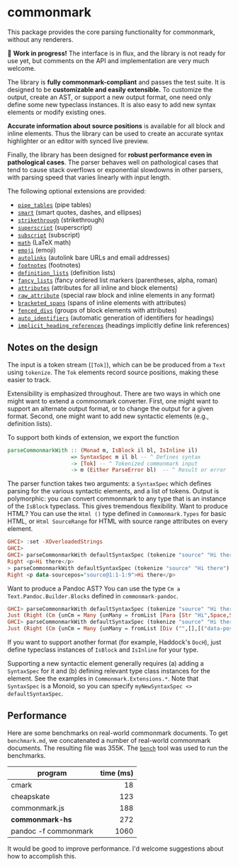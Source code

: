 # commonmark

This package provides the core parsing functionality
for commonmark, without any renderers.

:construction: **Work in progress!**  The interface is in flux, and
the library is not ready for use yet, but comments on the
API and implementation are very much welcome.

The library is **fully commonmark-compliant** and passes the
test suite.  It is designed to be **customizable and easily
extensible.**  To customize the output, create an
AST, or support a new output format, one need only define some
new typeclass instances.  It is also easy to add new syntax
elements or modify existing ones.

**Accurate information about source positions** is available
for all block and inline elements.  Thus the library can be
used to create an accurate syntax highlighter or
an editor with synced live preview.

Finally, the library has been designed for **robust performance
even in pathological cases**. The parser behaves well on
pathological cases that tend to cause stack overflows or
exponential slowdowns in other parsers, with parsing speed that
varies linearly with input length.

The following optional extensions are provided:

- [`pipe_tables`] (pipe tables)
- [`smart`] (smart quotes, dashes, and ellipses)
- [`strikethrough`] (strikethrough)
- [`superscript`] (superscript)
- [`subscript`] (subscript)
- [`math`] (LaTeX math)
- [`emoji`] (emoji)
- [`autolinks`] (autolink bare URLs and email addresses)
- [`footnotes`] (footnotes)
- [`definition_lists`] (definition lists)
- [`fancy_lists`] (fancy ordered list markers (parentheses, alpha, roman)
- [`attributes`] (attributes for all inline and block elements)
- [`raw_attribute`] (special raw block and inline elements in any format)
- [`bracketed_spans`] (spans of inline elements with attributes)
- [`fenced_divs`] (groups of block elements with attributes)
- [`auto_identifiers`] (automatic generation of identifiers for headings)
- [`implicit_heading_references`] (headings implicitly define link references)

[`pipe_tables`]: test/pipe_tables.md
[`smart`]: test/smart.md
[`strikethrough`]: test/strikethrough.md
[`superscript`]: test/superscript.md
[`subscript`]: test/subscript.md
[`math`]: test/math.md
[`emoji`]: test/emoji.md
[`autolinks`]: test/autolinks.md
[`footnotes`]: test/footnotes.md
[`definition_lists`]: test/definition_lists.md
[`fancy_lists`]: test/fancy_lists.md
[`attributes`]: test/attributes.md
[`raw_attribute`]: test/raw_attribute.md
[`bracketed_spans`]: test/bracketed_spans.md
[`fenced_divs`]: test/fenced_divs.md
[`auto_identifiers`]: test/auto_identifiers.md
[`implicit_heading_references`]: test/implicit_heading_references.md



## Notes on the design

The input is a token stream (`[Tok]`), which can be
be produced from a `Text` using `tokenize`.  The `Tok`
elements record source positions, making these easier
to track.

Extensibility is emphasized throughout.  There are two ways in
which one might want to extend a commonmark converter.  First,
one might want to support an alternate output format, or to
change the output for a given format.  Second, one might want
to add new syntactic elements (e.g., definition lists).

To support both kinds of extension, we export the function

```haskell
parseCommonmarkWith :: (Monad m, IsBlock il bl, IsInline il)
                    => SyntaxSpec m il bl -- ^ Defines syntax
                    -> [Tok] -- ^ Tokenized commonmark input
                    -> m (Either ParseError bl)  -- ^ Result or error
```

The parser function takes two arguments:  a `SyntaxSpec` which
defines parsing for the various syntactic elements, and a list
of tokens.  Output is polymorphic:  you can
convert commonmark to any type that is an instance of the
`IsBlock` typeclass.  This gives tremendous flexibility.
Want to produce HTML? You can use the `Html ()` type defined
in `Commonmark.Types` for basic HTML, or `Html SourceRange`
for HTML with source range attributes on every element.

```haskell
GHCI> :set -XOverloadedStrings
GHCI>
GHCI> parseCommonmarkWith defaultSyntaxSpec (tokenize "source" "Hi there") :: IO (Either ParseError (Html ()))
Right <p>Hi there</p>
> parseCommonmarkWith defaultSyntaxSpec (tokenize "source" "Hi there") :: IO (Either ParseError (Html SourceRange))
Right <p data-sourcepos="source@1:1-1:9">Hi there</p>
```

Want to produce a Pandoc AST?  You can use the type
`Cm a Text.Pandoc.Builder.Blocks` defined in `commonmark-pandoc`.

```haskell
GHCI> parseCommonmarkWith defaultSyntaxSpec (tokenize "source" "Hi there") :: Maybe (Either ParseError (Cm () B.Blocks))
Just (Right (Cm {unCm = Many {unMany = fromList [Para [Str "Hi",Space,Str "there"]]}}))
GHCI> parseCommonmarkWith defaultSyntaxSpec (tokenize "source" "Hi there") :: Maybe (Either ParseError (Cm SourceRange B.Blocks))
Just (Right (Cm {unCm = Many {unMany = fromList [Div ("",[],[("data-pos","source@1:1-1:9")]) [Para [Span ("",[],[("data-pos","source@1:1-1:3")]) [Str "Hi"],Span ("",[],[("data-pos","source@1:3-1:4")]) [Space],Span ("",[],[("data-pos","source@1:4-1:9")]) [Str "there"]]]]}}))
```

If you want to support another format (for example, Haddock's `DocH`),
just define typeclass instances of `IsBlock` and `IsInline` for
your type.

Supporting a new syntactic element generally requires (a) adding
a `SyntaxSpec` for it and (b) defining relevant type class
instances for the element.  See the examples in
`Commonmark.Extensions.*`.  Note that `SyntaxSpec` is a Monoid,
so you can specify `myNewSyntaxSpec <> defaultSyntaxSpec`.

## Performance

Here are some benchmarks on real-world commonmark documents.
To get `benchmark.md`, we concatenated a number of
real-world commonmark documents.  The resulting file was 355K.
The [`bench`](http://hackage.haskell.org/package/bench) tool was
used to run the benchmarks.

 | program                   | time (ms) |
 | -------                   | ---------:|
 | cmark                     |        18 |
 | cheapskate                |       123 |
 | commonmark.js             |       188 |
 | **commonmark-hs**         |       272 |
 | pandoc -f commonmark      |      1060 |

It would be good to improve performance.  I'd welcome suggestions about how
to accomplish this.

